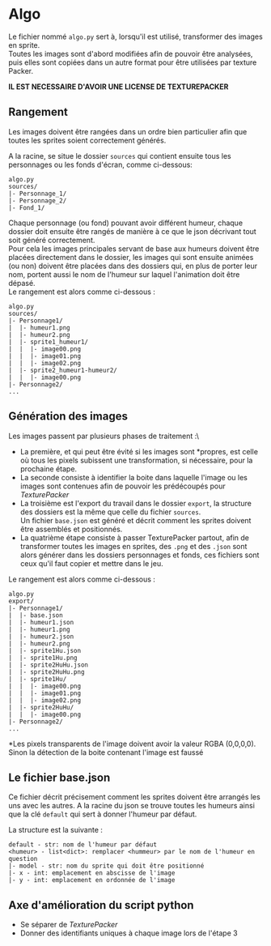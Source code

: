 # Algo

Le fichier nommé `algo.py` sert à, lorsqu'il est utilisé, transformer des images en sprite. \
Toutes les images sont d'abord modifiées afin de pouvoir être analysées, puis elles sont copiées dans un autre format pour être utilisées par texture Packer.

**IL EST NECESSAIRE D'AVOIR UNE LICENSE DE TEXTUREPACKER**

## Rangement
Les images doivent être rangées dans un ordre bien particulier afin que toutes les sprites soient correctement générés.

A la racine, se situe le dossier `sources` qui contient ensuite tous les personnages ou les fonds d'écran, comme ci-dessous:
```
algo.py
sources/
|- Personnage_1/
|- Personnage_2/
|- Fond_1/
```
Chaque personnage (ou fond) pouvant avoir différent humeur, chaque dossier doit ensuite être rangés de manière à ce que le json décrivant tout soit généré correctement.\
Pour cela les images principales servant de base aux humeurs doivent être placées directement dans le dossier, les images qui sont ensuite animées (ou non) doivent être placées dans des dossiers qui, en plus de porter leur nom, portent aussi le nom de l'humeur sur laquel l'animation doit être dépasé.\
Le rangement est alors comme ci-dessous :
```
algo.py
sources/
|- Personnage1/
|  |- humeur1.png
|  |- humeur2.png
|  |- sprite1_humeur1/
|  |  |- image00.png
|  |  |- image01.png
|  |  |- image02.png
|  |- sprite2_humeur1-humeur2/
|  |  |- image00.png
|- Personnage2/
...
```

## Génération des images

Les images passent par plusieurs phases de traitement :\
- La première, et qui peut être évité si les images sont \*propres, est celle où tous les pixels subissent une transformation, si nécessaire, pour la prochaine étape.
- La seconde consiste à identifier la boite dans laquelle l'image ou les images sont contenues afin de pouvoir les prédécoupés pour *TexturePacker*
- La troisième est l'export du travail dans le dossier `export`, la structure des dossiers est la même que celle du fichier `sources`.\
Un fichier `base.json` est généré et décrit comment les sprites doivent être assemblés et positionnés.
- La quatrième étape consiste à passer TexturePacker partout, afin de transformer toutes les images en sprites, des `.png` et des `.json` sont alors générer dans les dossiers personnages et fonds, ces fichiers sont ceux qu'il faut copier et mettre dans le jeu.

Le rangement est alors comme ci-dessous :
```
algo.py
export/
|- Personnage1/
|  |- base.json
|  |- humeur1.json
|  |- humeur1.png
|  |- humeur2.json
|  |- humeur2.png
|  |- sprite1Hu.json
|  |- sprite1Hu.png
|  |- sprite2HuHu.json
|  |- sprite2HuHu.png
|  |- sprite1Hu/
|  |  |- image00.png
|  |  |- image01.png
|  |  |- image02.png
|  |- sprite2HuHu/
|  |  |- image00.png
|- Personnage2/
...
```

\*Les pixels transparents de l'image doivent avoir la valeur RGBA (0,0,0,0). Sinon la détection de la boite contenant l'image est faussé 

## Le fichier base.json

Ce fichier décrit précisement comment les sprites doivent être arrangés les uns avec les autres. A la racine du json se trouve toutes les humeurs ainsi que la clé `default` qui sert à donner l'humeur par défaut.

La structure est la suivante :
```
default - str: nom de l'humeur par défaut
<humeur> - list<dict>: remplacer <hummeur> par le nom de l'humeur en question
|- model - str: nom du sprite qui doit être positionné
|- x - int: emplacement en abscisse de l'image
|- y - int: emplacement en ordonnée de l'image
```

## Axe d'amélioration du script python

- Se séparer de *TexturePacker*
- Donner des identifiants uniques à chaque image lors de l'étape 3